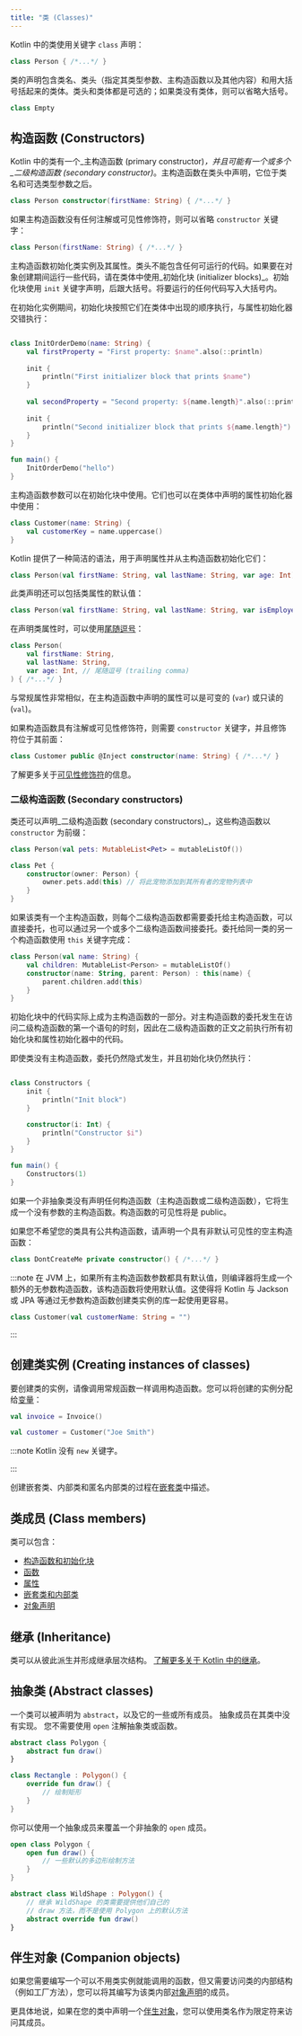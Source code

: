 ```yaml
---
title: "类 (Classes)"
---
```

Kotlin 中的类使用关键字 `class` 声明：

```kotlin
class Person { /*...*/ }
```

类的声明包含类名、类头（指定其类型参数、主构造函数以及其他内容）和用大括号括起来的类体。类头和类体都是可选的；如果类没有类体，则可以省略大括号。

```kotlin
class Empty
```

## 构造函数 (Constructors)

Kotlin 中的类有一个_主构造函数 (primary constructor)_，并且可能有一个或多个_二级构造函数 (secondary constructor)_。主构造函数在类头中声明，它位于类名和可选类型参数之后。

```kotlin
class Person constructor(firstName: String) { /*...*/ }
```

如果主构造函数没有任何注解或可见性修饰符，则可以省略 `constructor` 关键字：

```kotlin
class Person(firstName: String) { /*...*/ }
```

主构造函数初始化类实例及其属性。类头不能包含任何可运行的代码。如果要在对象创建期间运行一些代码，请在类体中使用_初始化块 (initializer blocks)_。初始化块使用 `init` 关键字声明，后跟大括号。将要运行的任何代码写入大括号内。

在初始化实例期间，初始化块按照它们在类体中出现的顺序执行，与属性初始化器交错执行：

```kotlin

class InitOrderDemo(name: String) {
    val firstProperty = "First property: $name".also(::println)
    
    init {
        println("First initializer block that prints $name")
    }
    
    val secondProperty = "Second property: ${name.length}".also(::println)
    
    init {
        println("Second initializer block that prints ${name.length}")
    }
}

fun main() {
    InitOrderDemo("hello")
}
```

主构造函数参数可以在初始化块中使用。它们也可以在类体中声明的属性初始化器中使用：

```kotlin
class Customer(name: String) {
    val customerKey = name.uppercase()
}
```

Kotlin 提供了一种简洁的语法，用于声明属性并从主构造函数初始化它们：

```kotlin
class Person(val firstName: String, val lastName: String, var age: Int)
```

此类声明还可以包括类属性的默认值：

```kotlin
class Person(val firstName: String, val lastName: String, var isEmployed: Boolean = true)
```

在声明类属性时，可以使用[尾随逗号](coding-conventions#trailing-commas)：

```kotlin
class Person(
    val firstName: String,
    val lastName: String,
    var age: Int, // 尾随逗号 (trailing comma)
) { /*...*/ }
```

与常规属性非常相似，在主构造函数中声明的属性可以是可变的 (`var`) 或只读的 (`val`)。

如果构造函数具有注解或可见性修饰符，则需要 `constructor` 关键字，并且修饰符位于其前面：

```kotlin
class Customer public @Inject constructor(name: String) { /*...*/ }
```

了解更多关于[可见性修饰符](visibility-modifiers#constructors)的信息。

### 二级构造函数 (Secondary constructors)

类还可以声明_二级构造函数 (secondary constructors)_，这些构造函数以 `constructor` 为前缀：

```kotlin
class Person(val pets: MutableList<Pet> = mutableListOf())

class Pet {
    constructor(owner: Person) {
        owner.pets.add(this) // 将此宠物添加到其所有者的宠物列表中
    }
}
```

如果该类有一个主构造函数，则每个二级构造函数都需要委托给主构造函数，可以直接委托，也可以通过另一个或多个二级构造函数间接委托。委托给同一类的另一个构造函数使用 `this` 关键字完成：

```kotlin
class Person(val name: String) {
    val children: MutableList<Person> = mutableListOf()
    constructor(name: String, parent: Person) : this(name) {
        parent.children.add(this)
    }
}
```

初始化块中的代码实际上成为主构造函数的一部分。对主构造函数的委托发生在访问二级构造函数的第一个语句的时刻，因此在二级构造函数的正文之前执行所有初始化块和属性初始化器中的代码。

即使类没有主构造函数，委托仍然隐式发生，并且初始化块仍然执行：

```kotlin

class Constructors {
    init {
        println("Init block")
    }

    constructor(i: Int) {
        println("Constructor $i")
    }
}

fun main() {
    Constructors(1)
}
```

如果一个非抽象类没有声明任何构造函数（主构造函数或二级构造函数），它将生成一个没有参数的主构造函数。构造函数的可见性将是 public。

如果您不希望您的类具有公共构造函数，请声明一个具有非默认可见性的空主构造函数：

```kotlin
class DontCreateMe private constructor() { /*...*/ }
```

:::note
在 JVM 上，如果所有主构造函数参数都具有默认值，则编译器将生成一个额外的无参数构造函数，该构造函数将使用默认值。这使得将 Kotlin 与 Jackson 或 JPA 等通过无参数构造函数创建类实例的库一起使用更容易。

```kotlin
class Customer(val customerName: String = "")
```

:::

## 创建类实例 (Creating instances of classes)

要创建类的实例，请像调用常规函数一样调用构造函数。您可以将创建的实例分配给[变量](basic-syntax#variables)：

```kotlin
val invoice = Invoice()

val customer = Customer("Joe Smith")
```

:::note
Kotlin 没有 `new` 关键字。

:::

创建嵌套类、内部类和匿名内部类的过程在[嵌套类](nested-classes)中描述。

## 类成员 (Class members)

类可以包含：

* [构造函数和初始化块](classes#constructors)
* [函数](functions)
* [属性](properties)
* [嵌套类和内部类](nested-classes)
* [对象声明](object-declarations)

## 继承 (Inheritance)

类可以从彼此派生并形成继承层次结构。
[了解更多关于 Kotlin 中的继承](inheritance)。

## 抽象类 (Abstract classes)

一个类可以被声明为 `abstract`，以及它的一些或所有成员。
抽象成员在其类中没有实现。
您不需要使用 `open` 注解抽象类或函数。

```kotlin
abstract class Polygon {
    abstract fun draw()
}

class Rectangle : Polygon() {
    override fun draw() {
        // 绘制矩形
    }
}
```

你可以使用一个抽象成员来覆盖一个非抽象的 `open` 成员。

```kotlin
open class Polygon {
    open fun draw() {
        // 一些默认的多边形绘制方法
    }
}

abstract class WildShape : Polygon() {
    // 继承 WildShape 的类需要提供他们自己的
    // draw 方法，而不是使用 Polygon 上的默认方法
    abstract override fun draw()
}
```

## 伴生对象 (Companion objects)

如果您需要编写一个可以不用类实例就能调用的函数，但又需要访问类的内部结构（例如工厂方法），您可以将其编写为该类内部[对象声明](object-declarations)的成员。

更具体地说，如果在您的类中声明一个[伴生对象](object-declarations#companion-objects)，您可以使用类名作为限定符来访问其成员。